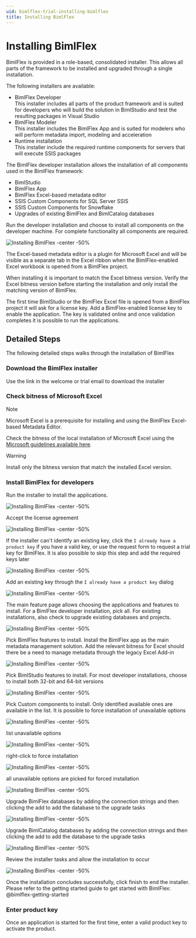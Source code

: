 ```yaml
---
uid: bimlflex-trial-installing-bimlflex
title: Installing BimlFlex
---
```

# Installing BimlFlex

BimlFlex is provided in a role-based, consolidated installer. This allows all parts of the framework to be installed and upgraded through a single installation.

The following installers are available:

* BimlFlex Developer  
    This installer includes all parts of the product framework and is suited for developers who will build the solution in BimlStudio and test the resulting packages in Visual Studio
* BimlFlex Modeler  
    This installer includes the BimlFlex App and is suited for modelers who will perform metadata import, modeling and acceleration
* Runtime installation  
    This installer include the required runtime components for servers that will execute SSIS packages

The BimlFlex developer installation allows the installation of all components used in the BimlFlex framework:

* BimlStudio
* BimlFlex App
* BimlFlex Excel-based metadata editor
* SSIS Custom Components for SQL Server SSIS
* SSIS Custom Components for Snowflake
* Upgrades of existing BimlFlex and BimlCatalog databases

Run the developer installation and choose to install all components on the developer machine. For complete functionality all components are required.

![Installing BimlFlex -center -50%](../user-guide/images/bimlflex-ss-v5-bimlflex-2019-installer-s4.png)

The Excel-based metadata editor is a plugin for Microsoft Excel and will be visible as a separate tab in the Excel ribbon when the BimlFlex-enabled Excel workbook is opened from a BimlFlex project.

When installing it is important to match the Excel bitness version. Verify the Excel bitness version before starting the installation and only install the matching version of BimlFlex.

The first time BimlStudio or the BimlFlex Excel file is opened from a BimlFlex project it will ask for a license key. Add a BimlFlex-enabled license key to enable the application. The key is validated online and once validation completes it is possible to run the applications.

## Detailed Steps

The following detailed steps walks through the installation of BimlFlex

### Download the BimlFlex installer

Use the link in the welcome or trial email to download the installer

### Check bitness of Microsoft Excel

> [!NOTE]
> Microsoft Excel is a prerequisite for installing and using the BimlFlex Excel-based Metadata Editor.

Check the bitness of the local installation of Microsoft Excel using the [Microsoft guidelines available here](https://support.office.com/en-us/article/About-Office-What-version-of-Office-am-I-using-932788B8-A3CE-44BF-BB09-E334518B8B19).

> [!WARNING]
> Install only the bitness version that match the installed Excel version.

### Install BimlFlex for developers

Run the installer to install the applications.

![Installing BimlFlex -center -50%](../user-guide/images/bimlflex-ss-v5-bimlflex-2019-installer-s1.png)

Accept the license agreement

![Installing BimlFlex -center -50%](../user-guide/images/bimlflex-ss-v5-bimlflex-2019-installer-s2.png)

If the installer can't identify an existing key, click the `I already have a product key` if you have a valid key, or use the request form to request a trial key for BimlFlex. It is also possible to skip this step and add the required keys later

![Installing BimlFlex -center -50%](../user-guide/images/bimlflex-ss-v5-bimlflex-2019-installer-s3.png)

Add an existing key through the `I already have a product key` dialog

![Installing BimlFlex -center -50%](../user-guide/images/bimlflex-ss-v5-bimlflex-2019-installer-s4.png)

The main feature page allows choosing the applications and features to install. For a BimlFlex developer installation, pick all. For existing installations, also check to upgrade existing databases and projects.

![Installing BimlFlex -center -50%](../user-guide/images/bimlflex-ss-v5-bimlflex-2019-installer-s5.png)

Pick BimlFlex features to install. Install the BimlFlex app as the main metadata management solution. Add the relevant bitness for Excel should there be a need to manage metadata through the legacy Excel Add-in

![Installing BimlFlex -center -50%](../user-guide/images/bimlflex-ss-v5-bimlflex-2019-installer-s6.png)

Pick BimlStudio features to install. For most developer installations, choose to install both 32-bit and 64-bit versions

![Installing BimlFlex -center -50%](../user-guide/images/bimlflex-ss-v5-bimlflex-2019-installer-s7.png)

Pick Custom components to install. Only identified available ones are available in the list. It is possible to force installation of unavailable options

![Installing BimlFlex -center -50%](../user-guide/images/bimlflex-ss-v5-bimlflex-2019-installer-s8.png)

list unavailable options

![Installing BimlFlex -center -50%](../user-guide/images/bimlflex-ss-v5-bimlflex-2019-installer-s9.png)

right-click to force installation

![Installing BimlFlex -center -50%](../user-guide/images/bimlflex-ss-v5-bimlflex-2019-installer-s10.png)

all unavailable options are picked for forced installation

![Installing BimlFlex -center -50%](../user-guide/images/bimlflex-ss-v5-bimlflex-2019-installer-s12.png)

Upgrade BimlFlex databases by adding the connection strings and then clicking the add to add the database to the upgrade tasks

![Installing BimlFlex -center -50%](../user-guide/images/bimlflex-ss-v5-bimlflex-2019-installer-s13.png)

Upgrade BimlCatalog databases by adding the connection strings and then clicking the add to add the database to the upgrade tasks

![Installing BimlFlex -center -50%](../user-guide/images/bimlflex-ss-v5-bimlflex-2019-installer-s14.png)

Review the installer tasks and allow the installation to occur

![Installing BimlFlex -center -50%](../user-guide/images/bimlflex-ss-v5-bimlflex-2019-installer-s15.png)

Once the installation concludes successfully, click finish to end the installer. Please refer to the getting started guide to get started with BimlFlex: @bimlflex-getting-started

### Enter product key

Once an application is started for the first time, enter a valid product key to activate the product.